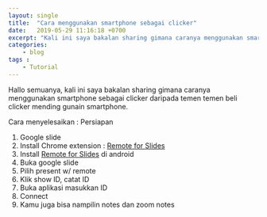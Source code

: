 ```yaml
---
layout: single
title:  "Cara menggunakan smartphone sebagai clicker"
date:   2019-05-29 11:16:18 +0700
excerpt: "Kali ini saya bakalan sharing gimana caranya menggunakan smartphone sebagai clicker"
categories:
    - blog
tags :
    - Tutorial
---
```


Hallo semuanya, kali ini saya bakalan sharing gimana caranya menggunakan smartphone sebagai clicker daripada temen temen beli clicker mending gunain smartphone. 

Cara menyelesaikan :
Persiapan
1. Google slide
1. Install Chrome extension : [Remote for Slides](https://chrome.google.com/webstore/detail/remote-for-slides/pojijacppbhikhkmegdoechbfiiibppi)
1. Install [Remote for Slides](https://play.google.com/store/apps/details?id=xyz.limhenry.slides.lite) di android
1. Buka google slide
1. Pilih present w/ remote
1. Klik show ID, catat ID
1. Buka aplikasi masukkan ID
1. Connect
1. Kamu juga bisa nampilin notes dan zoom notes